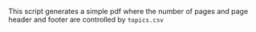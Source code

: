 This script generates a simple pdf where the number of pages and page header and footer are controlled by `topics.csv`